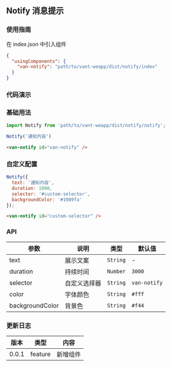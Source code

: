 ## Notify 消息提示

### 使用指南
在 index.json 中引入组件
```json
{
  "usingComponents": {
    "van-notify": "path/to/vant-weapp/dist/notify/index"
  }
}
```

### 代码演示

### 基础用法

```js
import Notify from 'path/to/vant-weapp/dist/notify/notify';

Notify('通知内容')
```

```html
<van-notify id="van-notify" />
```

### 自定义配置

```js
Notify({
  text: '通知内容',
  duration: 1000,
  selector: '#custom-selector',
  backgroundColor: '#1989fa'
});
```

```html
<van-notify id="custom-selector" />
```

### API

| 参数 | 说明 | 类型 | 默认值 |
|-----------|-----------|-----------|-------------|
| text | 展示文案 | `String` | - |
| duration | 持续时间 | `Number` | `3000` |
| selector | 自定义选择器 | `String` | `van-notify` |
| color | 字体颜色 | `String` | `#fff` | |
| backgroundColor | 背景色 | `String` | `#f44` |

### 更新日志

| 版本 | 类型 | 内容 |
|-----------|-----------|-----------|
| 0.0.1 | feature | 新增组件 |
